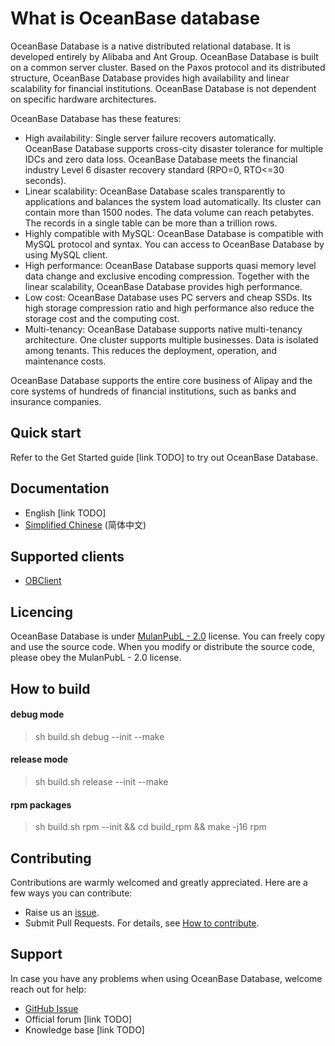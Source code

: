 # What is OceanBase database

<!-- TODO: some badges here -->
OceanBase Database is a native distributed relational database. It is developed entirely by Alibaba and Ant Group. OceanBase Database is built on a common server cluster. Based on the Paxos protocol and its distributed structure, OceanBase Database provides high availability and linear scalability for financial institutions. OceanBase Database is not dependent on specific hardware architectures.

OceanBase Database has these features:

- High availability: Single server failure recovers automatically. OceanBase Database supports cross-city disaster tolerance for multiple IDCs and zero data loss. OceanBase Database meets the financial industry Level 6 disaster recovery standard (RPO=0, RTO<=30 seconds).
- Linear scalability: OceanBase Database scales transparently to applications and balances the system load automatically. Its cluster can contain more than 1500 nodes. The data volume can reach petabytes. The records in a single table can be more than a trillion rows.
- Highly compatible with MySQL: OceanBase Database is compatible with MySQL protocol and syntax. You can access to OceanBase Database by using MySQL client.
- High performance: OceanBase Database supports quasi memory level data change and exclusive encoding compression. Together with the linear scalability, OceanBase Database provides high performance.
- Low cost: OceanBase Database uses PC servers and cheap SSDs. Its high storage compression ratio and high performance also reduce the storage cost and the computing cost.
- Multi-tenancy: OceanBase Database supports native multi-tenancy architecture. One cluster supports multiple businesses. Data is isolated among tenants. This reduces the deployment, operation, and maintenance costs.

OceanBase Database supports the entire core business of Alipay and the core systems of hundreds of financial institutions, such as banks and insurance companies.

## Quick start

Refer to the Get Started guide [link TODO] to try out OceanBase Database.

## Documentation

- English [link TODO]
- [Simplified Chinese](https://open.oceanbase.com/docs) (简体中文)

## Supported clients

- [OBClient](https://github.com/oceanbase/obclient)

## Licencing

OceanBase Database is under [MulanPubL - 2.0](https://license.coscl.org.cn/MulanPubL-2.0/index.html) license. You can freely copy and use the source code. When you modify or distribute the source code, please obey the MulanPubL - 2.0 license.

## How to build

#### debug mode
> sh build.sh debug --init --make

#### release mode
> sh build.sh release --init --make

#### rpm packages
> sh build.sh rpm --init && cd build_rpm && make -j16 rpm

## Contributing

Contributions are warmly welcomed and greatly appreciated. Here are a few ways you can contribute:

- Raise us an [issue](https://github.com/oceanbase/oceanbase/issues).
- Submit Pull Requests. For details, see [How to contribute](CONTRIBUTING.md).

## Support

In case you have any problems when using OceanBase Database, welcome reach out for help:

- [GitHub Issue](https://github.com/oceanbase/oceanbase/issues)
- Official forum [link TODO]
- Knowledge base [link TODO]
